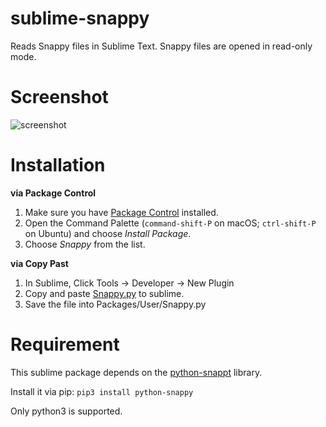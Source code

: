 # sublime-snappy
Reads Snappy files in Sublime Text. Snappy files are opened in read-only mode.

# Screenshot
![screenshot](https://raw.github.com/chenditc/sublime-snappy/master/screenshot.jpg)

# Installation
**via Package Control**

1. Make sure you have [Package Control](https://packagecontrol.io/installation) installed.
2. Open the Command Palette (`command-shift-P` on macOS; `ctrl-shift-P` on Ubuntu) and choose _Install Package_.
3. Choose _Snappy_ from the list.

**via Copy Past**

1. In Sublime, Click Tools -> Developer -> New Plugin
2. Copy and paste [Snappy.py](https://raw.githubusercontent.com/chenditc/sublime-snappy/master/Snappy.py) to sublime.
3. Save the file into Packages/User/Snappy.py

# Requirement
This sublime package depends on the [python-snappt](https://github.com/andrix/python-snappy) library. 

Install it via pip:
`
pip3 install python-snappy
`

Only python3 is supported.
